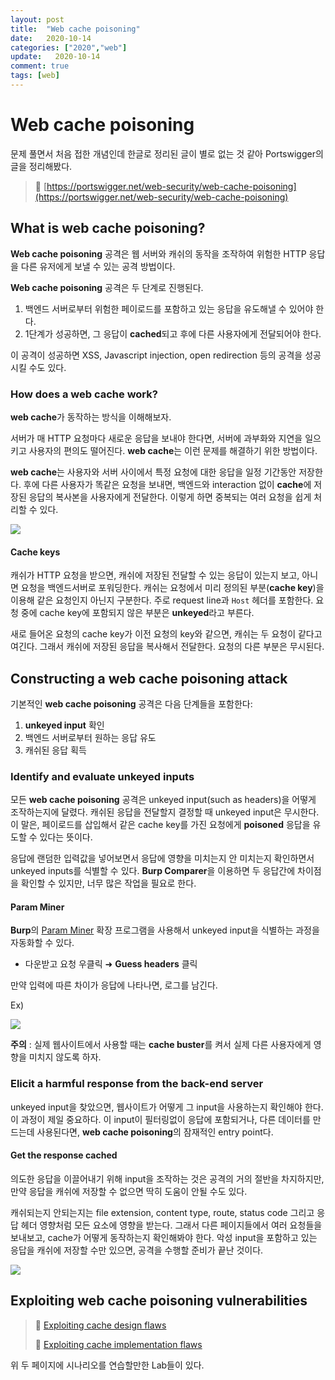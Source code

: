 ```yaml
---
layout: post
title:  "Web cache poisoning"
date:   2020-10-14
categories: ["2020","web"]
update:   2020-10-14
comment: true
tags: [web]
---
```


# Web cache poisoning

문제 풀면서 처음 접한 개념인데 한글로 정리된 글이 별로 없는 것 같아 Portswigger의 글을 정리해봤다.

> 🚀 [https://portswigger.net/web-security/web-cache-poisoning](https://portswigger.net/web-security/web-cache-poisoning)

## What is web cache poisoning?

**Web cache poisoning** 공격은 웹 서버와 캐쉬의 동작을 조작하여 위험한 HTTP 응답을 다른 유저에게 보낼 수 있는 공격 방법이다.

**Web cache poisoning** 공격은 두 단계로 진행된다.

1. 백엔드 서버로부터 위험한 페이로드를 포함하고 있는 응답을 유도해낼 수 있어야 한다.
2. 1단계가 성공하면, 그 응답이 **cached**되고 후에 다른 사용자에게 전달되어야 한다.

이 공격이 성공하면 XSS, Javascript injection, open redirection 등의 공격을 성공시킬 수도 있다.

### How does a web cache work?

**web cache**가 동작하는 방식을 이해해보자.

서버가 매 HTTP 요청마다 새로운 응답을 보내야 한다면, 서버에 과부화와 지연을 일으키고 사용자의 편의도 떨어진다. **web cache**는 이런 문제를 해결하기 위한 방법이다.

**web cache**는 사용자와 서버 사이에서 특정 요청에 대한 응답을 일정 기간동안 저장한다. 후에 다른 사용자가 똑같은 요청을 보내면, 백엔드와 interaction 없이 **cache**에 저장된 응답의 복사본을 사용자에게 전달한다. 이렇게 하면 중복되는 여러 요청을 쉽게 처리할 수 있다.

![](https://portswigger.net/web-security/images/caching.svg)

#### Cache keys

캐쉬가 HTTP 요청을 받으면, 캐쉬에 저장된 전달할 수 있는 응답이 있는지 보고, 아니면 요청을 백엔드서버로 포워딩한다. 캐쉬는 요청에서 미리 정의된 부분(**cache key**)을  이용해 같은 요청인지 아닌지 구분한다.  주로 request line과 `Host` 헤더를 포함한다. 요청 중에 cache key에 포함되지 않은 부분은 **unkeyed**라고 부른다.

새로 들어온 요청의 cache key가 이전 요청의 key와 같으면,  캐쉬는 두 요청이 같다고 여긴다. 그래서 캐쉬에 저장된 응답을 복사해서 전달한다. 요청의 다른 부분은 무시된다.

## Constructing a web cache poisoning attack

기본적인 **web cache poisoning** 공격은 다음 단계들을 포함한다:

1. **unkeyed input** 확인
2. 백엔드 서버로부터 원하는 응답 유도
3. 캐쉬된 응답 획득

### Identify and evaluate unkeyed inputs

모든 **web cache poisoning** 공격은 unkeyed input(such as headers)을 어떻게 조작하는지에 달렸다. 캐쉬된 응답을 전달할지 결정할 때 unkeyed input은 무시한다. 이 말은, 페이로드를 삽입해서 같은 cache key를 가진 요청에게 **poisoned** 응답을 유도할 수 있다는 뜻이다.

응답에 랜덤한 입력값을 넣어보면서 응답에 영향을 미치는지 안 미치는지 확인하면서 unkeyed inputs를 식별할 수 있다. **Burp Comparer**을 이용하면 두 응답간에 차이점을 확인할 수 있지만, 너무 많은 작업을 필요로 한다.

#### Param Miner

**Burp**의 [Param Miner](https://portswigger.net/bappstore/17d2949a985c4b7ca092728dba871943) 확장 프로그램을 사용해서 unkeyed input을 식별하는 과정을 자동화할 수 있다.

- 다운받고 요청 우클릭 ➜ **Guess headers** 클릭

만약 입력에 따른 차이가 응답에 나타나면, 로그를 남긴다.

Ex)

![](https://portswigger.net/web-security/images/param-miner.png)

**주의** : 실제 웹사이트에서 사용할 때는 **cache buster**를 켜서 실제 다른 사용자에게 영향을 미치지 않도록 하자.

### Elicit a harmful response from the back-end server

unkeyed input을 찾았으면, 웹사이트가 어떻게 그 input을 사용하는지 확인해야 한다. 이 과정이 제일 중요하다. 이 input이 필터링없이 응답에 포함되거나, 다른 데이터를 만드는데 사용된다면, **web cache poisoning**의 잠재적인 entry point다.

#### Get the response cached

의도한 응답을 이끌어내기 위해 input을 조작하는 것은 공격의 거의 절반을 차지하지만, 만약 응답을 캐쉬에 저장할 수 없으면 딱히 도움이 안될 수도 있다.

캐쉬되는지 안되는지는 file extension, content type, route, status code 그리고 응답 헤더 영향처럼 모든 요소에 영향을 받는다. 그래서 다른 페이지들에서 여러 요청들을 보내보고, cache가 어떻게 동작하는지 확인해봐야 한다. 악성 input을 포함하고 있는 응답을 캐쉬에 저장할 수만 있으면, 공격을 수행할 준비가 끝난 것이다.

![](https://portswigger.net/web-security/images/cache-poisoning.svg)

## Exploiting web cache poisoning vulnerabilities

> 🚀 [Exploiting cache design flaws](https://portswigger.net/web-security/web-cache-poisoning/exploiting-design-flaws)
>
> 🚀 [Exploiting cache implementation flaws](https://portswigger.net/web-security/web-cache-poisoning/exploiting-implementation-flaws)

위 두 페이지에 시나리오를 연습할만한 Lab들이 있다.